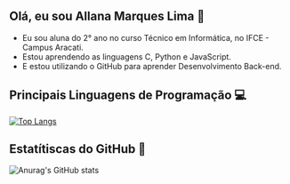 ## Olá, eu sou Allana Marques Lima 👋
- Eu sou aluna do 2° ano no curso Técnico em Informática, no IFCE - Campus Aracati.
- Estou aprendendo as linguagens C, Python e JavaScript.
- E estou utilizando o GitHub para aprender Desenvolvimento Back-end.
  
 ## Principais Linguagens de Programação 💻
 [![Top Langs](https://github-readme-stats.vercel.app/api/top-langs/?username=Allana588&layout=compact)](https://github.com/anuraghazra/github-readme-stats)
 ## Estatítiscas do GitHub 📃
 ![Anurag's GitHub stats](https://github-readme-stats.vercel.app/api?username=Allana588&show_icons=true&theme=cobalt)
<!--
**Allana588/Allana588** is a ✨ _special_ ✨ repository because its `README.md` (this file) appears on your GitHub profile.


